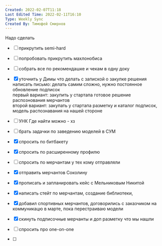 ```yaml
---
Created: 2022-02-07T11:18
Last Edited Time: 2022-02-11T16:10
Type: Weekly Sync
Created By: Тимофей Смирнов
---
```

Надо сделать

- [ ] прикрутить semi-hard
- [ ] попробовать прикрутить махлонобиса
- [ ] собрать все по рекомендашке и чекам в одну доку
- [x] уточнить у Димы что делать с запиской о закупке решения  
    написать письмо: делать самим сложно, нужно постоянное обновление подписок  
    первый вариант: закупить у стартапа готовое решение распознования мерчантов  
    второй вариант: закупать у стартапа разметку и каталог подписок, модель распознавания на нашей стороне  
    
- [ ] УНК Где найти можно - хз
- [ ] брать задачки по заведению моделей в СУМ
- [x] спросить по битбакету
- [x] спросить по расширенному профилю
- [ ] спросить по мерчантам у тех кому отправляли
- [x] отправить мерчантов Соколину
- [x] прописать и запланировать кейс с Мельниковым Никитой
- [x] написать стейт по мерчантам, создание библиотеки,
- [x] добавил спортивных мерчантов, договорились с заказчиком на коммуникацю в марте, пока перестраиваю модели
- [x] скинуть подписочные мерчанты и доп разметку что мы нашли
- [ ] спросить про one-on-one
- [ ]